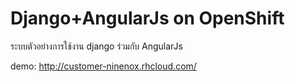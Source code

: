 Django+AngularJs on OpenShift
===================

ระบบตัวอย่างการใช้งาน django ร่วมกับ AngularJs

demo: http://customer-ninenox.rhcloud.com/
